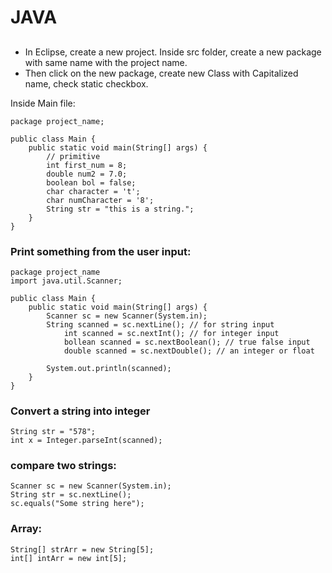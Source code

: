 # JAVA
##
- In Eclipse, create a new project. Inside src folder, create a new package with same name with the project name. 
- Then click on the new package, create new Class with Capitalized name, check static checkbox.

Inside Main file:
```
package project_name;

public class Main {
	public static void main(String[] args) {
		// primitive 
		int first_num = 8;
		double num2 = 7.0;
		boolean bol = false;
		char character = 't';
		char numCharacter = '8';
		String str = "this is a string.";		
	}
}

```

### Print something from the user input:
```
package project_name
import java.util.Scanner;

public class Main {
	public static void main(String[] args) {
		Scanner sc = new Scanner(System.in);
		String scanned = sc.nextLine(); // for string input
	        int scanned = sc.nextInt(); // for integer input
	        bollean scanned = sc.nextBoolean(); // true false input
	        double scanned = sc.nextDouble(); // an integer or float
		
		System.out.println(scanned);
	}
}

```

### Convert a string into integer
```
String str = "578";
int x = Integer.parseInt(scanned);
```

### compare two strings:
```
Scanner sc = new Scanner(System.in);
String str = sc.nextLine();
sc.equals("Some string here");	
```

### Array:
```
String[] strArr = new String[5];
int[] intArr = new int[5];


```


